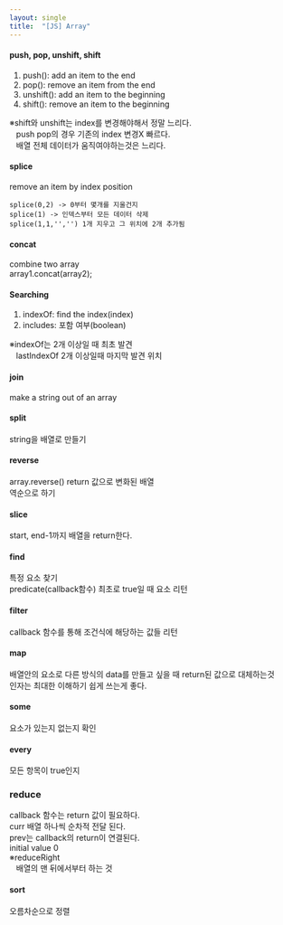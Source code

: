 ```yaml
---
layout: single
title:  "[JS] Array"
---
```

#### push, pop, unshift, shift
1. push(): add an item to the end
2. pop(): remove an item from the end
3. unshift(): add an item to the beginning
4. shift(): remove an item to the beginning   
   
※shift와 unshift는 index를 변경해야해서 정말 느리다.   
&nbsp;&nbsp;&nbsp;push pop의 경우 기존의 index 변경X 빠르다.   
&nbsp;&nbsp;&nbsp;배열 전체 데이터가 움직여야하는것은 느리다.   

#### splice   
remove an item by index position    
```
splice(0,2) -> 0부터 몇개를 지울건지   
splice(1) -> 인덱스부터 모든 데이터 삭제   
splice(1,1,'','') 1개 지우고 그 위치에 2개 추가됨   
```   
#### concat     
combine two array     
array1.concat(array2);   
   
#### Searching
1. indexOf: find the index(index)   
2. includes: 포함 여부(boolean)   

※indexOf는 2개 이상일 때 최초 발견   
&nbsp;&nbsp;&nbsp;lastIndexOf 2개 이상일때 마지막 발견 위치   

#### join   
make a string out of an array   
   
#### split   
string을 배열로 만들기   
   
#### reverse   
array.reverse() return 값으로 변화된 배열   
역순으로 하기   
   
#### slice   
start, end-1까지 배열을 return한다.   
   
#### find   
특정 요소 찾기   
predicate(callback함수) 최초로 true일 때 요소 리턴   
   
#### filter   
callback 함수를 통해 조건식에 해당하는 값들 리턴   
   
#### map   
배열안의 요소로 다른 방식의 data를 만들고 싶을 때 return된 값으로 대체하는것   
인자는 최대한 이해하기 쉽게 쓰는게 좋다.   
   
#### some   
요소가 있는지 없는지 확인   
   
#### every     
모든 항목이 true인지   
   
### reduce   
callback 함수는 return 값이 필요하다.   
curr 배열 하나씩 순차적 전달 된다.   
prev는 callback의 return이 연결된다.   
initial value 0   
※reduceRight   
&nbsp;&nbsp;&nbsp;배열의 맨 뒤에서부터 하는 것   
   
#### sort   
오름차순으로 정렬
